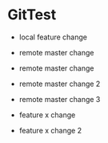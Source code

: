 # GitTest


- local feature change
- remote master change

- remote master change
- remote master change 2
- remote master change 3
- feature x change
- feature x change 2
